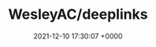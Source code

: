---
title: "WesleyAC/deeplinks"
link: "https://github.com/WesleyAC/deeplinks"
date: "2021-12-10 17:30:07 +0000"
description: "Simple deep links to any selection of text on your website."
category: "github"
---